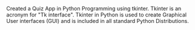 Created a Quiz App in Python Programming using tkinter. Tkinter is an acronym for "Tk interface".  Tkinter in Python is used to create Graphical User interfaces (GUI) and is included in all standard Python Distributions.
